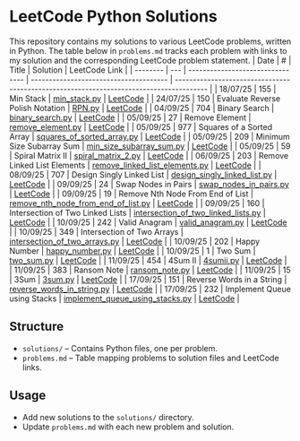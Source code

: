 # LeetCode Python Solutions

This repository contains my solutions to various LeetCode problems, written in Python. The table below in `problems.md` tracks each problem with links to my solution and the corresponding LeetCode problem statement.
| Date | # | Title | Solution | LeetCode Link |
| -------- | --- | -------------------------------- | -------------------------------------- | --------------------------------------------------------------------------------------- |
| 18/07/25 | 155 | Min Stack | [min_stack.py](solutions/min_stack.py) | [LeetCode](https://leetcode.com/problems/min-stack/description/) |
| 24/07/25 | 150 | Evaluate Reverse Polish Notation | [RPN.py](solutions/RPN.py) | [LeetCode](https://leetcode.com/problems/evaluate-reverse-polish-notation/description/) |
| 04/09/25 | 704 | Binary Search | [binary_search.py](solutions/binary_search.py) | [LeetCode](https://leetcode.com/problems/binary-search/description/) |
| 05/09/25 | 27 | Remove Element | [remove_element.py](solutions/remove_element.py) | [LeetCode](https://leetcode.com/problems/remove-element/description/) |
| 05/09/25 | 977 | Squares of a Sorted Array | [squares_of_sorted_array.py](solutions/squares_of_sorted_array.py) | [LeetCode](https://leetcode.com/problems/squares-of-a-sorted-array/description/) |
| 05/09/25 | 209 | Minimum Size Subarray Sum | [min_size_subarray_sum.py](solutions/min_size_subarray_sum.py) | [LeetCode](https://leetcode.com/problems/minimum-size-subarray-sum/description/) |
| 05/09/25 | 59 | Spiral Matrix II | [spiral_matrix_2.py](solutions/spiral_matrix_2.py) | [LeetCode](https://leetcode.com/problems/spiral-matrix-ii/description/) |
| 06/09/25 | 203 | Remove Linked List Elements | [remove_linked_list_elements.py](solutions/remove_linked_list_elements.py) | [LeetCode](https://leetcode.com/problems/remove-linked-list-elements/description/) |
| 08/09/25 | 707 | Design Singly Linked List | [design_singly_linked_list.py](solutions/design_singly_linked_list.py) | [LeetCode](https://leetcode.com/problems/design-linked-list/description/) |
| 09/09/25 | 24 | Swap Nodes in Pairs | [swap_nodes_in_pairs.py](solutions/swap_nodes_in_pairs.py) | [LeetCode](https://leetcode.com/problems/swap-nodes-in-pairs/) |
| 09/09/25 | 19 | Remove Nth Node From End of List | [remove_nth_node_from_end_of_list.py](solutions/remove_nth_node_from_end_of_list.py) | [LeetCode](https://leetcode.com/problems/remove-nth-node-from-end-of-list/) |
| 09/09/25 | 160 | Intersection of Two Linked Lists | [intersection_of_two_linked_lists.py](solutions/intersection_of_two_linked_lists.py) | [LeetCode](https://leetcode.com/problems/intersection-of-two-linked-lists/) |
| 10/09/25 | 242 | Valid Anagram | [valid_anagram.py](solutions/valid_anagram.py) | [LeetCode](https://leetcode.com/problems/valid-anagram/) |
| 10/09/25 | 349 | Intersection of Two Arrays | [intersection_of_two_arrays.py](solutions/intersection_of_two_arrays.py) | [LeetCode](https://leetcode.com/problems/intersection-of-two-arrays/) |
| 10/09/25 | 202 | Happy Number | [happy_number.py](solutions/happy_number.py) | [LeetCode](https://leetcode.com/problems/happy-number/) |
| 10/09/25 | 1 | Two Sum | [two_sum.py](solutions/two_sum.py) | [LeetCode](https://leetcode.com/problems/two-sum/) |
| 11/09/25 | 454 | 4Sum II | [4sumii.py](solutions/4sumii.py) | [LeetCode](https://leetcode.com/problems/4sum-ii/) |
| 11/09/25 | 383 | Ransom Note | [ransom_note.py](solutions/ransom_note.py) | [LeetCode](https://leetcode.com/problems/ransom-note/) |
| 11/09/25 | 15 | 3Sum | [3sum.py](solutions/3sum.py) | [LeetCode](https://leetcode.com/problems/3sum/) |
| 17/09/25 | 151 | Reverse Words in a String | [reverse_words_in_string.py](solutions/reverse_words_in_string.py) | [LeetCode](https://leetcode.com/problems/reverse-words-in-a-string/) |
| 17/09/25 | 232 | Implement Queue using Stacks | [implement_queue_using_stacks.py](solutions/implement_queue_using_stacks.py) | [LeetCode](https://leetcode.com/problems/implement-queue-using-stacks/) |

## Structure

- `solutions/` – Contains Python files, one per problem.
- `problems.md` – Table mapping problems to solution files and LeetCode links.

## Usage

- Add new solutions to the `solutions/` directory.
- Update `problems.md` with each new problem and solution.
